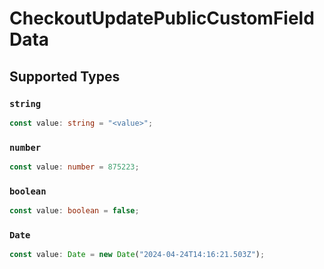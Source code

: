 # CheckoutUpdatePublicCustomFieldData


## Supported Types

### `string`

```typescript
const value: string = "<value>";
```

### `number`

```typescript
const value: number = 875223;
```

### `boolean`

```typescript
const value: boolean = false;
```

### `Date`

```typescript
const value: Date = new Date("2024-04-24T14:16:21.503Z");
```

